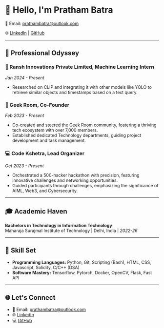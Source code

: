 # 👋 Hello, I'm Pratham Batra

📧 Email: prathambatra@outlook.com

🌐 [LinkedIn](https://www.linkedin.com/in/pratham1908/) | [GitHub](https://github.com/prtm1908)

---

## 💼 Professional Odyssey

### 🤖 Ransh Innovations Private Limited, Machine Learning Intern
*Jan 2024 - Present*

- Researched on CLIP and integrating it with other models like YOLO to retrieve similar objects and timestamps based on a text query.

### 🚀 Geek Room, Co-Founder
*Feb 2023 - Present*

- Co-created and steered the Geek Room community, fostering a thriving tech ecosystem with over 7,000 members.
- Established dedicated Technology departments, guiding project development and task management.

### 💻 Code Kshetra, Lead Organizer
*Oct 2023 - Present*

- Orchestrated a 500-hacker hackathon with precision, featuring innovative challenges and networking opportunities.
- Guided participants through challenges, emphasizing the significance of AIML, Web3, and Cybersecurity.

---

## 🎓 Academic Haven

**Bachelors in Technology in Information Technology**  
Maharaja Surajmal Institute of Technology | Delhi, India | *2022-26*

---

## 🚀 Skill Set

- **Programming Languages:** Python, Git, Scripting (Bash), HTML, CSS, Javascript, Solidity, C/C++ (DSA)
- **Software Mastery:** Tensorflow, Pytorch, Docker, OpenCV, Flask, Fast API

---

## 🌐 Let's Connect

- 📧 Email: prathambatra@outlook.com
- 🌐 [LinkedIn](https://www.linkedin.com/in/pratham1908/)
- 💻 [GitHub](https://github.com/prtm1908)
